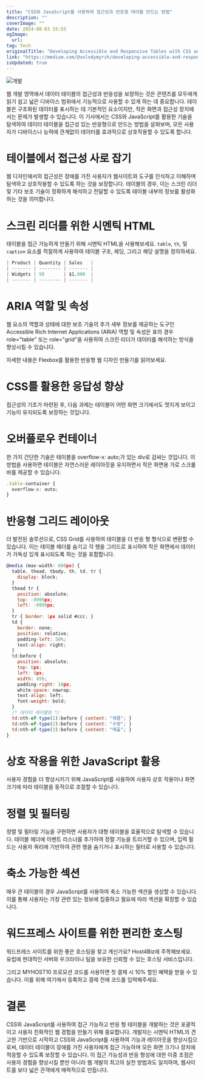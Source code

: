 ```yaml
---
title: "CSS와 JavaScript를 사용하여 접근성과 반응형 테이블 만드는 방법"
description: ""
coverImage: ""
date: 2024-08-03 15:53
ogImage: 
  url: 
tag: Tech
originalTitle: "Developing Accessible and Responsive Tables with CSS and JavaScript"
link: "https://medium.com/@volodymyrzh/developing-accessible-and-responsive-tables-with-css-and-javascript-7e1e420f13e4"
isUpdated: true
---
```






![개발](/assets/img/DevelopingAccessibleandResponsiveTableswithCSSandJavaScript_0.png)

웹 개발 영역에서 데이터 테이블의 접근성과 반응성을 보장하는 것은 콘텐츠를 모두에게 읽기 쉽고 넓은 디바이스 범위에서 기능적으로 사용할 수 있게 하는 데 중요합니다. 테이블은 구조화된 데이터를 표시하는 데 기본적인 요소이지만, 작은 화면과 접근성 장치에서는 문제가 발생할 수 있습니다. 이 기사에서는 CSS와 JavaScript를 활용한 기술을 탐색하여 데이터 테이블을 접근성 있는 반응형으로 만드는 방법을 살펴보며, 모든 사용자가 디바이스나 능력에 관계없이 데이터를 효과적으로 상호작용할 수 있도록 합니다.

# 테이블에서 접근성 사로 잡기

웹 디자인에서의 접근성은 장애를 가진 사용자가 웹사이트와 도구를 인식하고 이해하며 탐색하고 상호작용할 수 있도록 하는 것을 보장합니다. 테이블의 경우, 이는 스크린 리더 및 기타 보조 기술이 정확하게 해석하고 전달할 수 있도록 테이블 내부의 정보를 활성화하는 것을 의미합니다.

<div class="content-ad"></div>

# 스크린 리더를 위한 시멘틱 HTML

테이블을 접근 가능하게 만들기 위해 시멘틱 HTML을 사용해보세요. `table`, `th`, 및 `caption` 요소를 적절하게 사용하여 테이블 구조, 헤딩, 그리고 해당 설명을 정의하세요.

```js
| Product | Quantity | Sales   |
| ------- | -------- | ------- |
| Widgets | 50       | $1,000  |
| ------- | -------- | ------- |
```

# ARIA 역할 및 속성

<div class="content-ad"></div>

웹 요소의 역할과 상태에 대한 보조 기술의 추가 세부 정보를 제공하는 도구인 Accessible Rich Internet Applications (ARIA) 역할 및 속성은 표의 경우 role="table" 또는 role="grid"을 사용하여 스크린 리더가 데이터를 해석하는 방식을 향상시킬 수 있습니다.

자세한 내용은 Flexbox를 활용한 반응형 웹 디자인 만들기를 읽어보세요.

# CSS를 활용한 응답성 향상

접근성의 기초가 마련된 후, 다음 과제는 테이블이 어떤 화면 크기에서도 멋지게 보이고 기능이 유지되도록 보장하는 것입니다.

<div class="content-ad"></div>

# 오버플로우 컨테이너

한 가지 간단한 기술은 테이블을 overflow-x: auto;가 있는 div로 감싸는 것입니다. 이 방법을 사용하면 테이블은 자연스러운 레이아웃을 유지하면서 작은 화면용 가로 스크롤바를 제공할 수 있습니다.

```js
.table-container {
  overflow-x: auto;
}
```

# 반응형 그리드 레이아웃

<div class="content-ad"></div>

더 발전된 솔루션으로, CSS Grid를 사용하여 테이블을 더 반응 형 형식으로 변환할 수 있습니다. 이는 테이블 헤더를 숨기고 각 행을 그리드로 표시하여 작은 화면에서 데이터가 가독성 있게 표시되도록 하는 것을 포함합니다.

```js
@media (max-width: 600px) {
  table, thead, tbody, th, td, tr {
    display: block;
  }
  thead tr {
    position: absolute;
    top: -9999px;
    left: -9999px;
  }
  tr { border: 1px solid #ccc; }
  td {
    border: none;
    position: relative;
    padding-left: 50%;
    text-align: right;
  }
  td:before {
    position: absolute;
    top: 6px;
    left: 6px;
    width: 45%;
    padding-right: 10px;
    white-space: nowrap;
    text-align: left;
    font-weight: bold;
  }
  /* 데이터 레이블링 */
  td:nth-of-type(1):before { content: "제품"; }
  td:nth-of-type(2):before { content: "수량"; }
  td:nth-of-type(3):before { content: "매출"; }
}
```

# 상호 작용을 위한 JavaScript 활용

사용자 경험을 더 향상시키기 위해 JavaScript를 사용하여 사용자 상호 작용이나 화면 크기에 따라 테이블을 동적으로 조절할 수 있습니다.

<div class="content-ad"></div>

# 정렬 및 필터링

정렬 및 필터링 기능을 구현하면 사용자가 대형 테이블을 효율적으로 탐색할 수 있습니다. 테이블 헤더에 이벤트 리스너를 추가하여 정렬 기능을 트리거할 수 있으며, 입력 필드는 사용자 쿼리에 기반하여 관련 행을 숨기거나 표시하는 필터로 사용할 수 있습니다.

# 축소 가능한 섹션

매우 큰 테이블의 경우 JavaScript를 사용하여 축소 가능한 섹션을 생성할 수 있습니다. 이를 통해 사용자는 가장 관련 있는 정보에 집중하고 필요에 따라 섹션을 확장할 수 있습니다.

<div class="content-ad"></div>

# 워드프레스 사이트를 위한 편리한 호스팅

워드프레스 사이트를 위한 좋은 호스팅을 찾고 계신가요? Host4Biz에 주목해보세요. 유럽에 현대적인 서버와 우크라이나 팀을 보유한 신뢰할 수 있는 호스팅 서비스입니다.

그리고 MYHOST10 프로모션 코드를 사용하면 첫 결제 시 10% 할인 혜택을 받을 수 있습니다. 이를 위해 여기에서 등록하고 결제 전에 코드를 입력해주세요.

<div class="content-ad"></div>

# 결론

CSS와 JavaScript를 사용하여 접근 가능하고 반응 형 테이블을 개발하는 것은 포괄적이고 사용자 친화적인 웹 경험을 만들기 위해 중요합니다. 개발자는 시멘틱 HTML의 견고한 기반으로 시작하고 CSS와 JavaScript를 사용하여 기능과 레이아웃을 향상시킴으로써, 데이터 테이블이 장애를 가진 사용자에게 접근 가능하며 모든 화면 크기나 장치에 적응할 수 있도록 보장할 수 있습니다. 이 접근 가능성과 반응 형성에 대한 이중 초점은 사용자 경험을 향상시킬 뿐만 아니라 웹 개발의 최고의 실천 방법과도 일치하여, 웹사이트를 보다 넓은 관객에게 매력적으로 만듭니다.
